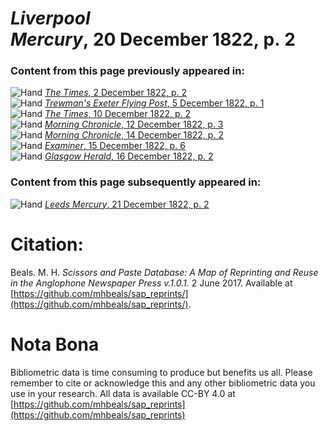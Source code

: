# *Liverpool Mercury*, 20 December 1822, p. 2  
  
### Content from this page previously appeared in:  
![Hand](http://scissorsandpaste.net/wp-content/uploads/2017/06/smallhandpointer.png) [*The Times*, 2 December 1822, p. 2](https://mhbeals.github.io/sap_html/The-Times/The-Times-2-December-1822-p-2)  
![Hand](http://scissorsandpaste.net/wp-content/uploads/2017/06/smallhandpointer.png) [*Trewman's Exeter Flying Post*, 5 December 1822, p. 1](https://mhbeals.github.io/sap_html/Trewman's-Exeter-Flying-Post/Trewman's-Exeter-Flying-Post-5-December-1822-p-1)  
![Hand](http://scissorsandpaste.net/wp-content/uploads/2017/06/smallhandpointer.png) [*The Times*, 10 December 1822, p. 2](https://mhbeals.github.io/sap_html/The-Times/The-Times-10-December-1822-p-2)  
![Hand](http://scissorsandpaste.net/wp-content/uploads/2017/06/smallhandpointer.png) [*Morning Chronicle*, 12 December 1822, p. 3](https://mhbeals.github.io/sap_html/Morning-Chronicle/Morning-Chronicle-12-December-1822-p-3)  
![Hand](http://scissorsandpaste.net/wp-content/uploads/2017/06/smallhandpointer.png) [*Morning Chronicle*, 14 December 1822, p. 2](https://mhbeals.github.io/sap_html/Morning-Chronicle/Morning-Chronicle-14-December-1822-p-2)  
![Hand](http://scissorsandpaste.net/wp-content/uploads/2017/06/smallhandpointer.png) [*Examiner*, 15 December 1822, p. 6](https://mhbeals.github.io/sap_html/Examiner/Examiner-15-December-1822-p-6)  
![Hand](http://scissorsandpaste.net/wp-content/uploads/2017/06/smallhandpointer.png) [*Glasgow Herald*, 16 December 1822, p. 2](https://mhbeals.github.io/sap_html/Glasgow-Herald/Glasgow-Herald-16-December-1822-p-2)  
  
### Content from this page subsequently appeared in:  
![Hand](http://scissorsandpaste.net/wp-content/uploads/2017/06/smallhandpointer.png) [*Leeds Mercury*, 21 December 1822, p. 2](https://mhbeals.github.io/sap_html/Leeds-Mercury/Leeds-Mercury-21-December-1822-p-2)  


# Citation: 

Beals. M. H. *Scissors and Paste Database: A Map of Reprinting and Reuse in the Anglophone Newspaper Press v.1.0.1.* 2 June 2017. Available at [https://github.com/mhbeals/sap_reprints/](https://github.com/mhbeals/sap_reprints/). 

# Nota Bona

Bibliometric data is time consuming to produce but benefits us all. Please remember to cite or acknowledge this and any other bibliometric data you use in your research. All data is available CC-BY 4.0 at [https://github.com/mhbeals/sap_reprints](https://github.com/mhbeals/sap_reprints)